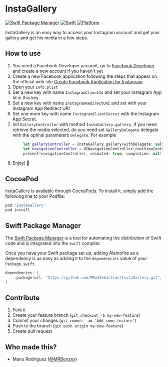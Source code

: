 # InstaGallery
[![Swift Package Manager](https://img.shields.io/badge/Swift_Package_Manager-compatible-orange?style=flat-square)](https://img.shields.io/badge/Swift_Package_Manager-compatible-orange?style=flat-square) [![Swift](https://img.shields.io/badge/swift-5.0-red?style=flat-square)](https://cocoapods.org/pods/InstaGallery) [![Platform](https://img.shields.io/badge/platform-ios-blue?style=flat-square)](https://cocoapods.org/pods/InstaGallery) 

InstaGallery is an easy way to access your Instagram account and get your gallery and get his media in a few steps.

## How to use
1. You need a Facebook Developer account, go to [Facebook Developer](https://developers.facebook.com/) and create a new account if you haven't yet
2. Create a new Facebook application following the steps that appear on the official web site [Create Facebook Application for Instagram](https://developers.facebook.com/docs/instagram-basic-display-api/getting-started)
3. Open your `Info.plist`
4. Set a new key with name `InstagramClientId` and set your Instagram App Id in this key
5. Set a new key with name `InstagramRedirectURI` and set with your Instagram App Redirect URI
6. Set one more key with name `InstagramClientSecret` with the Instagram App Secret.
7. Init `GalleryController` with method `InstaGallery.gallery`. If you need retrieve the media selected, do you need set `GalleryDelegate` delegate with the optinal parameters `delegate`. For example
```swift
        let galleryController = InstaGallery.gallery(withDelegate: self)
        let navigationController = UINavigationController(rootViewController: galleryController)
        present(navigationController, animated: true, completion: nil)
```
8. Enjoy! 🎉

## CocoaPod
InstaGallery is available through [CocoaPods](http://cocoapods.org). To install
it, simply add the following line to your Podfile:

```ruby
pod 'InstaGallery'
pod install
```

## Swift Package Manager

The [Swift Package Manager](https://swift.org/package-manager/) is a tool for automating the distribution of Swift code and is integrated into the `swift` compiler. 

Once you have your Swift package set up, adding Alamofire as a dependency is as easy as adding it to the `dependencies` value of your `Package.swift`.

```swift
dependencies: [
    .package(url: "https://github.com/MRodSebastian/InstaGallery.git", .upToNextMajor(from: "0.4.0"))
]
```

## Contribute

1. Fork it
2. Create your feature branch (`git checkout -b my-new-feature`)
3. Commit your changes (`git commit -am 'Add some feature'`)
4. Push to the branch (`git push origin my-new-feature`)
5. Create pull request

## Who made this?
- Manu Rodriguez ([@MRBenzex](https://twitter.com/mrbenzex))
